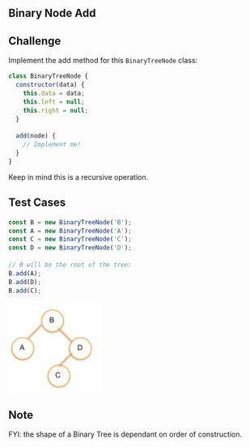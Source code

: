 Binary Node Add
---

## Challenge

Implement the add method for this `BinaryTreeNode` class:

```js
class BinaryTreeNode {
  constructor(data) {
    this.data = data;
    this.left = null;
    this.right = null;
  }

  add(node) {
    // Implement me!
  }
}
```

Keep in mind this is a recursive operation.

## Test Cases

```js
const B = new BinaryTreeNode('B');
const A = new BinaryTreeNode('A');
const C = new BinaryTreeNode('C');
const D = new BinaryTreeNode('D');

// B will be the root of the tree:
B.add(A);
B.add(D);
B.add(C);
```

![BinaryTreeNode add](binary-node-add.png)

## Note

FYI: the shape of a Binary Tree is dependant on order of construction.
